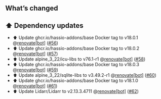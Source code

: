 ## What’s changed

## ⬆️ Dependency updates

- ⬆️ Update ghcr.io/hassio-addons/base Docker tag to v18.0.1 @[renovate[bot]](https://github.com/apps/renovate) ([#56](https://github.com/hassio-addons/addon-lidarr/pull/56))
- ⬆️ Update ghcr.io/hassio-addons/base Docker tag to v18.0.2 @[renovate[bot]](https://github.com/apps/renovate) ([#57](https://github.com/hassio-addons/addon-lidarr/pull/57))
- ⬆️ Update alpine_3_22/icu-libs to v76.1-r1 @[renovate[bot]](https://github.com/apps/renovate) ([#58](https://github.com/hassio-addons/addon-lidarr/pull/58))
- ⬆️ Update ghcr.io/hassio-addons/base Docker tag to v18.0.3 @[renovate[bot]](https://github.com/apps/renovate) ([#59](https://github.com/hassio-addons/addon-lidarr/pull/59))
- ⬆️ Update alpine_3_22/sqlite-libs to v3.49.2-r1 @[renovate[bot]](https://github.com/apps/renovate) ([#60](https://github.com/hassio-addons/addon-lidarr/pull/60))
- ⬆️ Update ghcr.io/hassio-addons/base Docker tag to v18.1.0 @[renovate[bot]](https://github.com/apps/renovate) ([#61](https://github.com/hassio-addons/addon-lidarr/pull/61))
- ⬆️ Update Lidarr/Lidarr to v2.13.3.4711 @[renovate[bot]](https://github.com/apps/renovate) ([#62](https://github.com/hassio-addons/addon-lidarr/pull/62))
